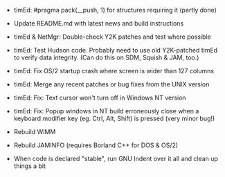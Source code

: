 - timEd: #pragma pack(__push, 1) for structures requiring it
  (partly done)

- Update README.md with latest news and build instructions

- timEd & NetMgr: Double-check Y2K patches and test where possible

- timEd: Test Hudson code. Probably need to use old Y2K-patched timEd to
  verify data integrity. (Can do this on SDM, Squish & JAM, too.)

- timEd: Fix OS/2 startup crash where screen is wider than 127 columns

- timEd: Merge any recent patches or bug fixes from the UNIX version

- timEd: Fix: Text cursor won't turn off in Windows NT version

- timEd: Fix: Popup windows in NT build erroneously close when a keyboard
  modifier key (eg. Ctrl, Alt, Shift) is pressed (very minor bug!)

- Rebuild WIMM

- Rebuild JAMINFO (requires Borland C++ for DOS & OS/2)

- When code is declared "stable", run GNU Indent over it all and clean up
  things a bit
